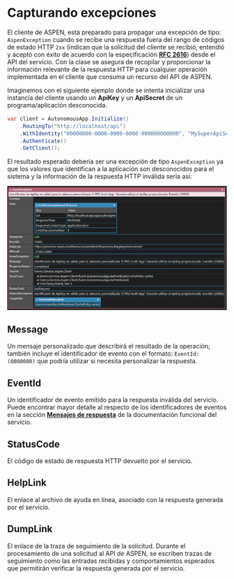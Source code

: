 # Capturando excepciones

El cliente de ASPEN, está preparado para propagar una excepción de tipo: `AspenException` cuando se recibe una respuesta fuera del rango de códigos de estado HTTP `2xx` (indican que la solicitud del cliente se recibió, entendió y aceptó con éxito de acuerdo con la especificación **[RFC 2616](https://www.w3.org/Protocols/rfc2616/rfc2616-sec10.html)**) desde el API del servicio. Con la clase se asegura de recopilar y proporcionar la información relevante de la respuesta HTTP para cualquier operación implementada en el cliente que consuma un recurso del API de ASPEN.

Imaginemos con el siguiente ejemplo donde se intenta inicializar una instancia del cliente usando un **ApiKey** y un **ApiSecret** de un programa/aplicación desconocida.

```c#
var client = AutonomousApp.Initialize()
	.RoutingTo("http://localhost/api")
	.WithIdentity("00000000-0000-0000-0000-000000000000", "MySuperApiSecret")
	.Authenticate()
	.GetClient();
```

El resultado esperado debería ser una excepción de tipo `AspenException` ya que los valores que identifican a la aplicación son desconocidos para el sistema y la información de la respuesta HTTP inválida sería así:

![Preview](../images/AspenExceptionExample.png)

## Message

Un mensaje personalizado que describirá el resultado de la operación; también incluye el identificador de evento con el formato: `EventId: (0000000)` que podría utilizar si necesita personalizar la respuesta.

## EventId

Un identificador de evento emitido para la respuesta inválida del servicio. Puede encontrar mayor detalle al respecto de los identificadores de eventos en la sección **[Mensajes de respuesta](https://processa-aspen.readthedocs.io/en/latest/Responses/)** de la documentación funcional del servicio.

## StatusCode

El código de estado de respuesta HTTP devuelto por el servicio.

## HelpLink

El enlace al archivo de ayuda en línea, asociado con la respuesta generada por el servicio.

## DumpLink

El enlace de la traza de seguimiento de la solicitud. Durante el procesamiento de una solicitud al API de ASPEN, se escriben trazas de seguimiento como las entradas recibidas y comportamientos esperados que permitirán verificar la respuesta generada por el servicio.